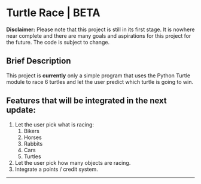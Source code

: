 # Turtle Race | BETA 

**Disclaimer:** Please note that this project is still in its first stage. It is nowhere near complete and there are many goals and aspirations for this project for the future. The code is subject to change.

## Brief Description

This project is **currently** only a simple program that uses the Python Turtle module to race 6 turtles and let the user predict which turtle is going to win. 

## Features that will be integrated in the next update:


1. Let the user pick what is racing:
	1. Bikers
	2. Horses
	3. Rabbits 
	4. Cars
	5. Turtles
2. Let the user pick how many objects are racing.
3. Integrate a points / credit system.

---
